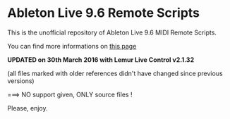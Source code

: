 Ableton Live 9.6 Remote Scripts
=============================

This is the unofficial repository of Ableton Live 9.6 MIDI Remote Scripts.

You can find more informations on 
[this page](http://julienbayle.net/ableton-live-9-midi-remote-scripts "this page")


**UPDATED on 30th March 2016 with Lemur Live Control v2.1.32**

(all files marked with older references didn't have changed since previous versions)


===> NO support given, ONLY source files !

Please, enjoy.

